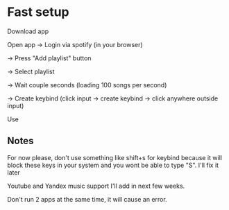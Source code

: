 # Fast setup
Download app

Open app
-> Login via spotify (in your browser)

-> Press "Add playlist" button

-> Select playlist

-> Wait couple seconds (loading 100 songs per second)

-> Create keybind (click input -> create keybind -> click anywhere outside input)

Use

## Notes
For now please, don't use something like shift+s for keybind because it will block these keys in your system and you wont be able to type "S". I'll fix it later

Youtube and Yandex music support I'll add in next few weeks.

Don't run 2 apps at the same time, it will cause an error.